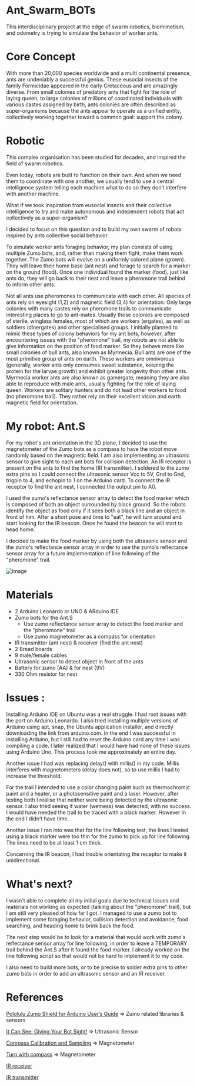 # Ant_Swarm_BOTs
This interdisciplinary project at the edge of swarm robotics, biomimetism, and odometry is trying to simulate the behavior of worker ants.

# Core Concept

With more than 20,000 species worldwide and a multi continental presence, ants are undeniably a successful genius. These eusocial insects of the family Formicidae appeared in the early Cretaceous and are amazingly diverse. From small colonies of predatory ants that fight for the role of laying queen, to large colonies of millions of coordinated individuals with various castes assigned by birth, ants colonies are often described as super-organisms because the ants appear to operate as a unified entity, collectively working together toward a common goal: support the colony.

# Robotic

This complex organisation has been studied for decades, and inspired the field of swarm robotics.

Even today, robots are built to function on their own. And when we need them to coordinate with one another, we usually tend to use a central intelligence system telling each machine what to do so they don’t interfere with another machine. 

What if we took inspiration from eusocial insects and their collective intelligence to try and make autonomous and independent robots that act collectively as a super-organism?

I decided to focus on this question and to build my own swarm of robots inspired by ants collective social behavior.  

To simulate worker ants foraging behavior, my plan consists of using multiple Zumo bots, and, rather than making them fight, make them work together. The Zumo bots will evolve on a uniformly colored plane (grown). They will leave their home base (ant nest) and forage to search for a marker on the ground (food). Once one individual found the marker (food), just like ants do, they will go back to their nest and leave a pheromone trail behind to inform other ants.

Not all ants use pheromones to communicate with each other. All species of ants rely on eyesight (1,2) and magnetic field (3,4) for orientation. Only large colonies with many castes rely on pheromone trails to communicate interesting places to go to ant-mates. Usually those colonies are composed of sterile, wingless females, most of which are workers (ergates), as well as soldiers (dinergates) and other specialised groups. I initially planned to mimic these types of colony behaviors for my ant bots, however, after encountering issues with the "pheromone" trail, my robots are not able to give information on the position of food marker. So they behave more like small colonies of bull ants, also known as Myrmecia. Bull ants are one of the most primitive group of ants on earth. These workers are omnivorous (generally, worker ants only consumes sweet substance, keeping the protein for the larvae growth) and exhibit greater longevity than other ants. Myrmecia worker ants are also known as gamergate, meaning they are also able to reproduce with male ants, usually fighting for the role of laying queen. Workers are solitary hunters and do not lead other workers to food (no pheromone trail). They rather rely on their excellent vision and earth magnetic field for orientation.


# My robot: Ant.S

For my robot's ant orientation in the 3D plane, I decided to use the magnetometer of the Zumo bots as a compass to have the robot move randomly based on the magnetic field. I am also implementing an ultrasonic sensor to give sight to each ant bots for collision detection. An IR receptor is present on the ants to find the home (IR transmitter).
I soldered to the zumo extra pins so I could connect the ultrasonic sensor Vcc to 5V, Gnd to Gnd, trigpin to 4, and echopin to 1 on the Arduino card. To connect the IR receptor to find the ant nest, I connected the output pin to A0.

I used the zumo's reflectance sensor array to detect the food marker which is composed of both an object surrounded by black ground. So the robots identify the object as food only if it sees both a black line and an object in front of him. After a short pose and time to "eat", he will turn around and start looking for the IR beacon. Once he found the beacon he will start to head home.

I decided to make the food marker by using both the ultrasonic sensor and the zumo's reflectance sensor array in order to use the zumo's reflectance sensor array for a future implementation of line following of the "pheromone" trail.

![image](https://api.projects.cri-paris.org/api/projects/7qrxPKl2/images/61bc736104e1d685876b49a5)

# Materials

- 2 Arduino Leonardo or UNO & ARduino IDE
- Zumo bots for the Ant.S 
    - Use zumo reflectance sensor array to detect the food marker and the “pheromone” trail
    - Use zumo magnetometer as a compass for orientation
- IR transmitter (ant nest) & receiver (find the ant nest)
- 2 Bread boards 
- 9 male/female cables
- Ultrasonic sensor to detect object in front of the ants
- Battery for zumo (AA) & for nest (9V)
- 330 Ohm resistor for nest

# Issues :

Installing Arduino IDE on Ubuntu was a real struggle. I had root issues with the port on Arduino Leonardo. I also tried installing multiple versions of Arduino using apt, snap, the Ubuntu application installer, and directly downloading the link from arduino.com. In the end I was successful in installing Arduino, but I still had to reset the Arduino card any time I was compiling a code. I later realized that I would have had none of these issues using Arduino Uno. This process took me approximately an entire day.

Another issue I had was replacing delay() with millis() in my code.
Millis interferes with magnetometers (delay does not), so to use millis I had to increase the threshold.

For the trail I intended to use a color changing paint such as thermochromic paint and a heater, or a photosensitive paint and a laser. However, after testing both I realise that neither were being detected by the ultrasonic sensor. I also tried seeing if water (wetness) was detected, with no success. I would have needed the trail to be traced with a black marker. However in the end I didn’t have time. 

Another issue I ran into was that for the line following test, the lines I tested using a black marker were too thin for the zumo to pick up for line following. The lines need to be at least 1 cm thick. 

Concerning the IR beacon, I had trouble orientating the receptor to make it unidirectional.

# What's next?

I wasn't able to complete all my initial goals due to technical issues and materials not working as expected (talking about the "pheromone" trail), but I am still very pleased of how far I got. I managed to use a zumo bot to implement some foraging behavior, collision detection and avoidance, food searching, and heading home to brink back the food.

The next step would be to look for a material that would work with zumo's reflectance sensor array for line following, in order to leave a TEMPORARY trail behind the Ant.S after it found the food marker. I already worked on the line following script so that would not be hard to implement it to my code.

I also need to build more bots, or to be precise to solder extra pins to other zumo bots in order to add an ultrasonic sensor and an IR receiver.

# References

[Pololulu Zumo Shield for Arduino User’s Guide](https://www.generationrobots.com/media/user-guide-zumo-robot-for-arduino.pdf) ⇒ Zumo related libraries & sensors

[It Can See; Giving Your Bot Sight!](https://www.intelisecure.com/it-can-see-giving-your-bot-sight/) ⇒ Ultrasonic Sensor

[Compass Calibration and Sampling](https://www.cs.lafayette.edu/~pfaffmaj/courses/s15/cs106l/zumo_robot_labs/lab04/) ⇒ Magnetometer

[Turn with compass](https://www.pololu.com/docs/0J57/7.f) ⇒ Magnetometer

[IR receiver](https://forum.arduino.cc/t/ir-receiver-continuous-signal/391770/5)

[IR transmitter](https://mschoeffler.com/2021/05/01/arduino-tutorial-ir-transmitter-and-ir-receiver-hx-m121-hx-53-ky-005-ky-022-keyes-iduino-open-smart/)


